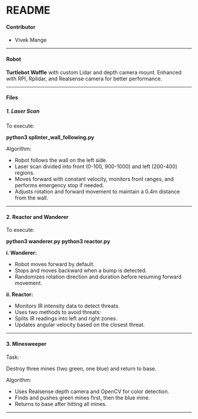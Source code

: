 # README

#### Contributor
- Vivek Mange

---

#### Robot

**Turtlebot Waffle** with custom Lidar and depth camera mount. Enhanced with RPI, Rplidar, and Realsense camera for better performance.


---
#### Files

##### 1. Laser Scan
To execute: 

**python3 splinter_wall_following.py**

Algorithm:

- Robot follows the wall on the left side.
- Laser scan divided into front (0-100, 900-1000) and left (200-400) regions.
- Moves forward with constant velocity, monitors front ranges, and performs emergency stop if needed.
- Adjusts rotation and forward movement to maintain a 0.4m distance from the wall.

---

#### 2. Reactor and Wanderer
To execute:

**python3 wanderer.py**
**python3 reactor.py**

**i. Wanderer:**

- Robot moves forward by default.
- Stops and moves backward when a bump is detected.
- Randomizes rotation direction and duration before resuming forward movement.

**ii. Reactor:**

- Monitors IR intensity data to detect threats.
- Uses two methods to avoid threats:
- Splits IR readings into left and right zones.
- Updates angular velocity based on the closest threat.

---

#### 3. Minesweeper

Task: 

Destroy three mines (two green, one blue) and return to base.


Algorithm:

- Uses Realsense depth camera and OpenCV for color detection.
- Finds and pushes green mines first, then the blue mine.
- Returns to base after hitting all mines.

---